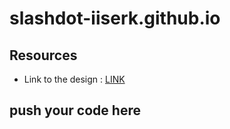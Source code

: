 # slashdot-iiserk.github.io

## Resources

- Link to the design : [LINK](https://www.figma.com/file/0viceIVf7H28XB9nkrd4ja/SlashDot-Website?node-id=0%3A1)

## push your code here
